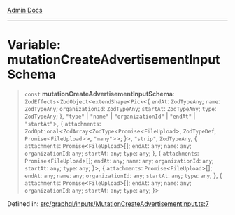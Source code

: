 [Admin Docs](/)

***

# Variable: mutationCreateAdvertisementInputSchema

> `const` **mutationCreateAdvertisementInputSchema**: `ZodEffects`\<`ZodObject`\<`extendShape`\<`Pick`\<\{ `endAt`: `ZodTypeAny`; `name`: `ZodTypeAny`; `organizationId`: `ZodTypeAny`; `startAt`: `ZodTypeAny`; `type`: `ZodTypeAny`; \}, `"type"` \| `"name"` \| `"organizationId"` \| `"endAt"` \| `"startAt"`\>, \{ `attachments`: `ZodOptional`\<`ZodArray`\<`ZodType`\<`Promise`\<`FileUpload`\>, `ZodTypeDef`, `Promise`\<`FileUpload`\>\>, `"many"`\>\>; \}\>, `"strip"`, `ZodTypeAny`, \{ `attachments`: `Promise`\<`FileUpload`\>[]; `endAt`: `any`; `name`: `any`; `organizationId`: `any`; `startAt`: `any`; `type`: `any`; \}, \{ `attachments`: `Promise`\<`FileUpload`\>[]; `endAt`: `any`; `name`: `any`; `organizationId`: `any`; `startAt`: `any`; `type`: `any`; \}\>, \{ `attachments`: `Promise`\<`FileUpload`\>[]; `endAt`: `any`; `name`: `any`; `organizationId`: `any`; `startAt`: `any`; `type`: `any`; \}, \{ `attachments`: `Promise`\<`FileUpload`\>[]; `endAt`: `any`; `name`: `any`; `organizationId`: `any`; `startAt`: `any`; `type`: `any`; \}\>

Defined in: [src/graphql/inputs/MutationCreateAdvertisementInput.ts:7](https://github.com/NishantSinghhhhh/talawa-api/blob/f689e29732f10b6ae99c0bb4da8790277c8377f0/src/graphql/inputs/MutationCreateAdvertisementInput.ts#L7)
